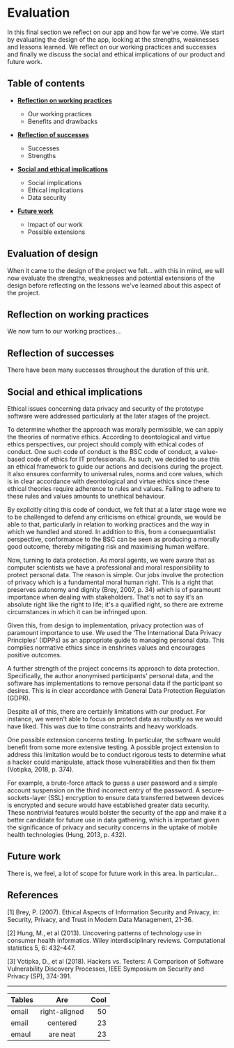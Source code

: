 # Evaluation

In this final section we reflect on our app and how far we've come. We start by evaluating the design of the app, looking at the strengths, weaknesses and lessons learned. We reflect on our working practices and successes and finally we discuss the social and ethical implications of our product and future work.

## Table of contents


* [**Reflection on working practices**](#reflection-on-working-practices)
  * Our working practices
  * Benefits and drawbacks

* [**Reflection of successes**](#reflection-of-successes)
  * Successes
  * Strengths

* [**Social and ethical implications**](#social-and-ethical-implications)
  * Social implications
  * Ethical implications
  * Data security

* [**Future work**](#future-work)
  * Impact of our work
  * Possible extensions



## Evaluation of design

When it came to the design of the project we felt... with this in mind, we will now evaluate the strengths, weaknesses and potential extensions of the design before reflecting on the lessons we've learned about this aspect of the project.


## Reflection on working practices

We now turn to our working practices...


## Reflection of successes

There have been many successes throughout the duration of this unit.


## Social and ethical implications

Ethical issues concerning data privacy and security of the prototype software were addressed particularly at the later stages of the project.

To determine whether the approach was morally permissible, we can apply the theories of normative ethics. According to deontological and virtue ethics perspectives, our project should comply with ethical codes of conduct. One such code of conduct is the BSC code of conduct, a value-based code of ethics for IT professionals. As such, we decided to use this an ethical framework to guide our actions and decisions during the project. It also ensures conformity to universal rules, norms and core values, which is in clear accordance with deontological and virtue ethics since these ethical theories require adherence to rules and values. Failing to adhere to these rules and values amounts to unethical behaviour.

By explicitly citing this code of conduct, we felt that at a later stage were we to be challenged to defend any criticisms on ethical grounds, we would be able to that, particularly in relation to working practices and the way in which we handled and stored. In addition to this, from a consequentialist perspective, conformance to the BSC can be seen as producing a morally good outcome, thereby mitigating risk and maximising human welfare.

Now, turning to data protection. As moral agents, we were aware that as computer scientists we have a professional and moral responsibility to protect personal data. The reason is simple. Our jobs involve the protection of privacy which is a fundamental moral human right. This is a right that preserves autonomy and dignity (Brey, 2007, p. 34) which is of paramount importance when dealing with stakeholders. That's not to say it's an absolute right like the right to life; it's a qualified right, so there are extreme circumstances in which it can be infringed upon.

Given this, from design to implementation, privacy protection was of paramount importance to use. We used the ‘The International Data Privacy Principles' (IDPPs) as an appropriate guide to managing personal data. This complies normative ethics since in enshrines values and encourages positive outcomes.

A further strength of the project concerns its approach to data protection. Specifically, the author anonymised participants' personal data, and the software has implementations to remove personal data if the participant so desires. This is in clear accordance with General Data Protection Regulation (GDPR).

Despite all of this, there are certainly limitations with our product. For instance, we weren't able to focus on protect data as robustly as we would have liked. This was due to time constraints and heavy workloads.

One possible extension concerns testing. In particular, the software would benefit from some more extensive testing. A possible project extension to address this limitation would be to conduct rigorous tests to determine what a hacker could manipulate, attack those vulnerabilities and then fix them (Votipka, 2018, p. 374).

For example, a brute-force attack to guess a user password and a simple account suspension on the third incorrect entry of the password. A secure-sockets-layer (SSL) encryption to ensure data transferred between devices is encrypted and secure would have established greater data security. These nontrivial features would bolster the security of the app and make it a better candidate for future use in data gathering, which is important given the significance of privacy and security concerns in the uptake of mobile health technologies (Hung, 2013, p. 432).

## Future work

There is, we feel, a lot of scope for future work in this area. In particular...

## References

[1] Brey, P. (2007). Ethical Aspects of Information Security and Privacy, in: Security, Privacy, and Trust in Modern Data Management, 21-36.

[2] Hung, M., et al (2013). Uncovering patterns of technology use in consumer health informatics. Wiley interdisciplinary reviews. Computational statistics 5, 6: 432–447.

[3] Votipka, D., et al (2018). Hackers vs. Testers: A Comparison of Software Vulnerability Discovery Processes, IEEE Symposium on Security and Privacy (SP), 374-391.
___



| Tables        | Are           | Cool  |
| ------------- |:-------------:| -----:|
| email         | right-aligned | 50    |
| email         | centered      | 23    |
| emaul         | are neat      | 23    |
